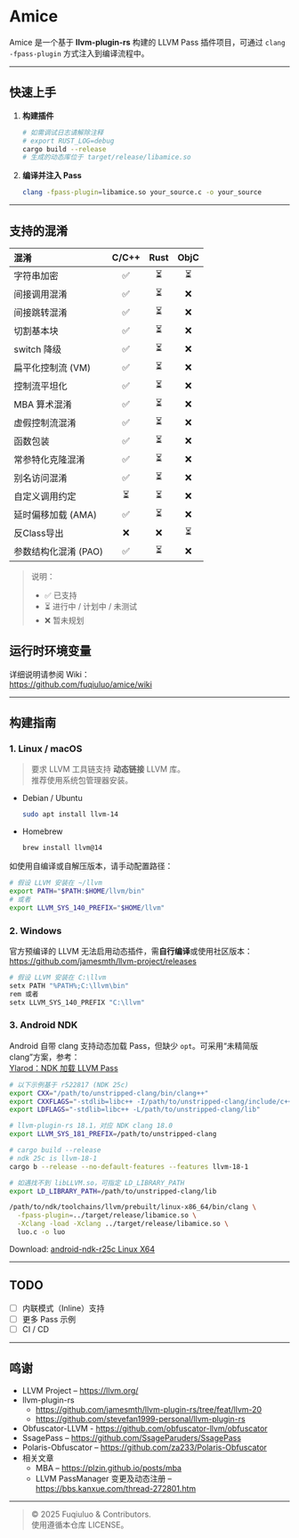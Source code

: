 # Amice

Amice 是一个基于 **llvm-plugin-rs** 构建的 LLVM Pass 插件项目，可通过 `clang -fpass-plugin` 方式注入到编译流程中。

---

## 快速上手

1. **构建插件**

   ```bash
   # 如需调试日志请解除注释
   # export RUST_LOG=debug
   cargo build --release
   # 生成的动态库位于 target/release/libamice.so
   ```

2. **编译并注入 Pass**

   ```bash
   clang -fpass-plugin=libamice.so your_source.c -o your_source
   ```

---

## 支持的混淆

| 混淆            | C/C++ | Rust | ObjC |
|:--------------|:-----:|:----:|:----:|
| 字符串加密         |   ✅   |  ⏳   |  ⏳   |
| 间接调用混淆        |   ✅   |  ⏳   |  ❌   |
| 间接跳转混淆        |   ✅   |  ⏳   |  ❌   |
| 切割基本块         |   ✅   |  ⏳   |  ❌   |
| switch 降级     |   ✅   |  ⏳   |  ❌   |
| 扁平化控制流 (VM)   |   ✅   |  ⏳   |  ❌   |
| 控制流平坦化        |   ✅   |  ⏳   |  ❌   |
| MBA 算术混淆      |   ✅   |  ⏳   |  ❌   |
| 虚假控制流混淆       |   ✅   |  ⏳   |  ❌   |
| 函数包装          |   ✅   |  ⏳   |  ❌   |
| 常参特化克隆混淆      |   ✅   |  ⏳   |  ❌   |
| 别名访问混淆        |   ✅   |  ⏳   |  ❌   |
| 自定义调用约定       |   ⏳   |  ⏳   |  ❌   |
| 延时偏移加载 (AMA)  |   ✅   |  ⏳   |  ❌   |
| 反Class导出      |   ❌   |  ❌   |  ⏳   |
| 参数结构化混淆 (PAO) |   ✅   |  ⏳   |  ❌   |

> 说明：  
> - ✅ 已支持 
> - ⏳ 进行中 / 计划中 / 未测试 
> - ❌ 暂未规划

## 运行时环境变量

详细说明请参阅 Wiki：  
<https://github.com/fuqiuluo/amice/wiki>

---

## 构建指南

### 1. Linux / macOS

> 要求 LLVM 工具链支持 **动态链接** LLVM 库。  
> 推荐使用系统包管理器安装。

- Debian / Ubuntu

  ```bash
  sudo apt install llvm-14
  ```

- Homebrew

  ```bash
  brew install llvm@14
  ```

如使用自编译或自解压版本，请手动配置路径：

```bash
# 假设 LLVM 安装在 ~/llvm
export PATH="$PATH:$HOME/llvm/bin"
# 或者
export LLVM_SYS_140_PREFIX="$HOME/llvm"
```

### 2. Windows

官方预编译的 LLVM 无法启用动态插件，需**自行编译**或使用社区版本：  
<https://github.com/jamesmth/llvm-project/releases>

```powershell
# 假设 LLVM 安装在 C:\llvm
setx PATH "%PATH%;C:\llvm\bin"
rem 或者
setx LLVM_SYS_140_PREFIX "C:\llvm"
```

### 3. Android NDK

Android 自带 clang 支持动态加载 Pass，但缺少 `opt`。可采用“未精简版 clang”方案，参考：  
[Ylarod：NDK 加载 LLVM Pass](https://xtuly.cn/article/ndk-load-llvm-pass-plugin)

```bash
# 以下示例基于 r522817 (NDK 25c)
export CXX="/path/to/unstripped-clang/bin/clang++"
export CXXFLAGS="-stdlib=libc++ -I/path/to/unstripped-clang/include/c++/v1"
export LDFLAGS="-stdlib=libc++ -L/path/to/unstripped-clang/lib"

# llvm-plugin-rs 18.1，对应 NDK clang 18.0
export LLVM_SYS_181_PREFIX=/path/to/unstripped-clang

# cargo build --release 
# ndk 25c is llvm-18-1
cargo b --release --no-default-features --features llvm-18-1

# 如遇找不到 libLLVM.so，可指定 LD_LIBRARY_PATH
export LD_LIBRARY_PATH=/path/to/unstripped-clang/lib

/path/to/ndk/toolchains/llvm/prebuilt/linux-x86_64/bin/clang \
  -fpass-plugin=../target/release/libamice.so \
  -Xclang -load -Xclang ../target/release/libamice.so \
  luo.c -o luo
```

Download: [android-ndk-r25c Linux X64](https://github.com/fuqiuluo/amice/releases/tag/android-ndk-r25c)

---

## TODO

- [ ] 内联模式（Inline）支持
- [ ] 更多 Pass 示例
- [ ] CI / CD

---

## 鸣谢

- LLVM Project – <https://llvm.org/>
- llvm-plugin-rs
    - <https://github.com/jamesmth/llvm-plugin-rs/tree/feat/llvm-20>
    - <https://github.com/stevefan1999-personal/llvm-plugin-rs>
- Obfuscator-LLVM - <https://github.com/obfuscator-llvm/obfuscator>
- SsagePass – <https://github.com/SsageParuders/SsagePass>
- Polaris-Obfuscator – <https://github.com/za233/Polaris-Obfuscator>
- 相关文章
    - MBA – <https://plzin.github.io/posts/mba>
    - LLVM PassManager 变更及动态注册 – <https://bbs.kanxue.com/thread-272801.htm>

---

> © 2025 Fuqiuluo & Contributors.  
> 使用遵循本仓库 LICENSE。
